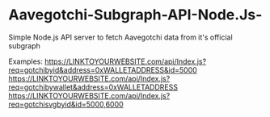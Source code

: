 # Aavegotchi-Subgraph-API-Node.Js-
Simple Node.js API server to fetch Aavegotchi data from it's official subgraph


Examples:
https://LINKTOYOURWEBSITE.com/api/Index.js?req=gotchibyid&address=0xWALLETADDRESS&id=5000
https://LINKTOYOURWEBSITE.com/api/Index.js?req=gotchibywallet&address=0xWALLETADDRESS
https://LINKTOYOURWEBSITE.com/api/Index.js?req=gotchisvgbyid&id=5000,6000
